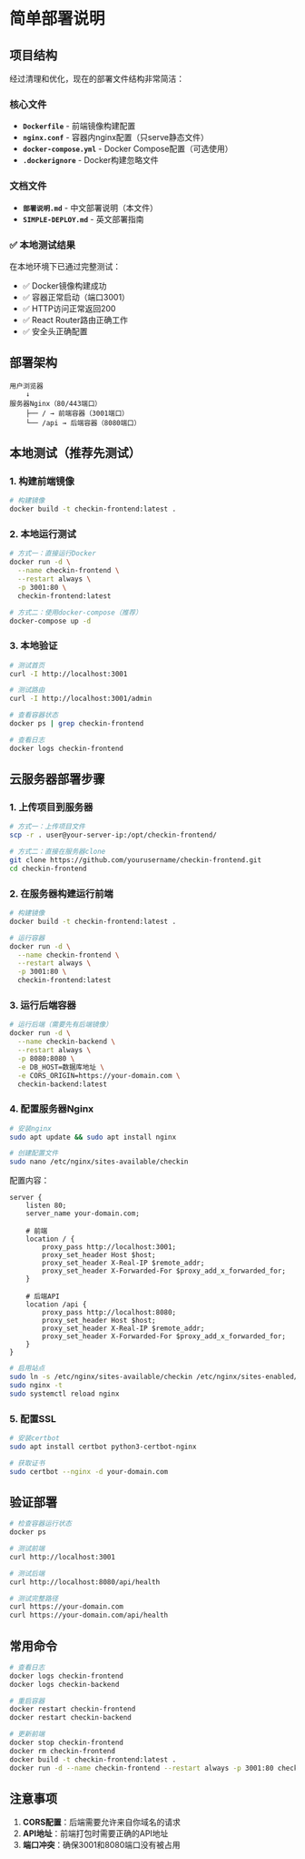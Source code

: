 # 简单部署说明

## 项目结构

经过清理和优化，现在的部署文件结构非常简洁：

### 核心文件
- **`Dockerfile`** - 前端镜像构建配置
- **`nginx.conf`** - 容器内nginx配置（只serve静态文件）
- **`docker-compose.yml`** - Docker Compose配置（可选使用）
- **`.dockerignore`** - Docker构建忽略文件

### 文档文件
- **`部署说明.md`** - 中文部署说明（本文件）
- **`SIMPLE-DEPLOY.md`** - 英文部署指南

### ✅ 本地测试结果

在本地环境下已通过完整测试：
- ✅ Docker镜像构建成功
- ✅ 容器正常启动（端口3001）
- ✅ HTTP访问正常返回200
- ✅ React Router路由正确工作
- ✅ 安全头正确配置

## 部署架构

```
用户浏览器
    ↓
服务器Nginx（80/443端口）
    ├── / → 前端容器（3001端口）
    └── /api → 后端容器（8080端口）
```

## 本地测试（推荐先测试）

### 1. 构建前端镜像
```bash
# 构建镜像
docker build -t checkin-frontend:latest .
```

### 2. 本地运行测试
```bash
# 方式一：直接运行Docker
docker run -d \
  --name checkin-frontend \
  --restart always \
  -p 3001:80 \
  checkin-frontend:latest

# 方式二：使用docker-compose（推荐）
docker-compose up -d
```

### 3. 本地验证
```bash
# 测试首页
curl -I http://localhost:3001

# 测试路由
curl -I http://localhost:3001/admin

# 查看容器状态
docker ps | grep checkin-frontend

# 查看日志
docker logs checkin-frontend
```

## 云服务器部署步骤

### 1. 上传项目到服务器
```bash
# 方式一：上传项目文件
scp -r . user@your-server-ip:/opt/checkin-frontend/

# 方式二：直接在服务器clone
git clone https://github.com/yourusername/checkin-frontend.git
cd checkin-frontend
```

### 2. 在服务器构建运行前端
```bash
# 构建镜像
docker build -t checkin-frontend:latest .

# 运行容器
docker run -d \
  --name checkin-frontend \
  --restart always \
  -p 3001:80 \
  checkin-frontend:latest
```

### 3. 运行后端容器
```bash
# 运行后端（需要先有后端镜像）
docker run -d \
  --name checkin-backend \
  --restart always \
  -p 8080:8080 \
  -e DB_HOST=数据库地址 \
  -e CORS_ORIGIN=https://your-domain.com \
  checkin-backend:latest
```

### 4. 配置服务器Nginx
```bash
# 安装nginx
sudo apt update && sudo apt install nginx

# 创建配置文件
sudo nano /etc/nginx/sites-available/checkin
```

配置内容：
```nginx
server {
    listen 80;
    server_name your-domain.com;

    # 前端
    location / {
        proxy_pass http://localhost:3001;
        proxy_set_header Host $host;
        proxy_set_header X-Real-IP $remote_addr;
        proxy_set_header X-Forwarded-For $proxy_add_x_forwarded_for;
    }

    # 后端API
    location /api {
        proxy_pass http://localhost:8080;
        proxy_set_header Host $host;
        proxy_set_header X-Real-IP $remote_addr;
        proxy_set_header X-Forwarded-For $proxy_add_x_forwarded_for;
    }
}
```

```bash
# 启用站点
sudo ln -s /etc/nginx/sites-available/checkin /etc/nginx/sites-enabled/
sudo nginx -t
sudo systemctl reload nginx
```

### 5. 配置SSL
```bash
# 安装certbot
sudo apt install certbot python3-certbot-nginx

# 获取证书
sudo certbot --nginx -d your-domain.com
```

## 验证部署

```bash
# 检查容器运行状态
docker ps

# 测试前端
curl http://localhost:3001

# 测试后端
curl http://localhost:8080/api/health

# 测试完整路径
curl https://your-domain.com
curl https://your-domain.com/api/health
```

## 常用命令

```bash
# 查看日志
docker logs checkin-frontend
docker logs checkin-backend

# 重启容器
docker restart checkin-frontend
docker restart checkin-backend

# 更新前端
docker stop checkin-frontend
docker rm checkin-frontend
docker build -t checkin-frontend:latest .
docker run -d --name checkin-frontend --restart always -p 3001:80 checkin-frontend:latest
```

## 注意事项

1. **CORS配置**：后端需要允许来自你域名的请求
2. **API地址**：前端打包时需要正确的API地址
3. **端口冲突**：确保3001和8080端口没有被占用